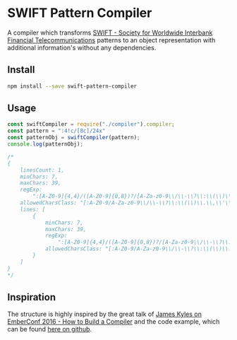 # SWIFT Pattern Compiler

A compiler which transforms [SWIFT - Society for Worldwide Interbank Financial Telecommunications](https://www.swift.com/) patterns to an object representation with additional information's without any dependencies.

## Install

```bash
npm install --save swift-pattern-compiler
```

## Usage

```javascript
const swiftCompiler = require("./compiler").compiler;
const pattern = ":4!c/[8c]/24x"
const patternObj = swiftCompiler(pattern);
console.log(patternObj);

/*
{
    linesCount: 1,
    minChars: 7,
    maxChars: 39,
    regExp:
        ":[A-Z0-9]{4,4}/([A-Z0-9]{0,8})?/[A-Za-z0-9\\/\\-\\?\\:\\(\\)\\.\\,\\'\\+\n ]{0,24}",
    allowedCharsClass: "[:A-Z0-9/A-Za-z0-9\\/\\-\\?\\:\\(\\)\\.\\,\\'\\+\n ]",
    lines: [
        {
            minChars: 7,
            maxChars: 39,
            regExp:
                ":[A-Z0-9]{4,4}/([A-Z0-9]{0,8})?/[A-Za-z0-9\\/\\-\\?\\:\\(\\)\\.\\,\\'\\+\n ]{0,24}",
            allowedCharsClass: "[:A-Z0-9/A-Za-z0-9\\/\\-\\?\\:\\(\\)\\.\\,\\'\\+\n ]"
        }
    ]
}
*/
```

## Inspiration

The structure is highly inspired by the great talk of [James Kyles on EmberConf 2016 - How to Build a Compiler](https://www.youtube.com/watch?v=Tar4WgAfMr4&t=1s) and the code example, which can be found [here on github](https://git.io/compiler).